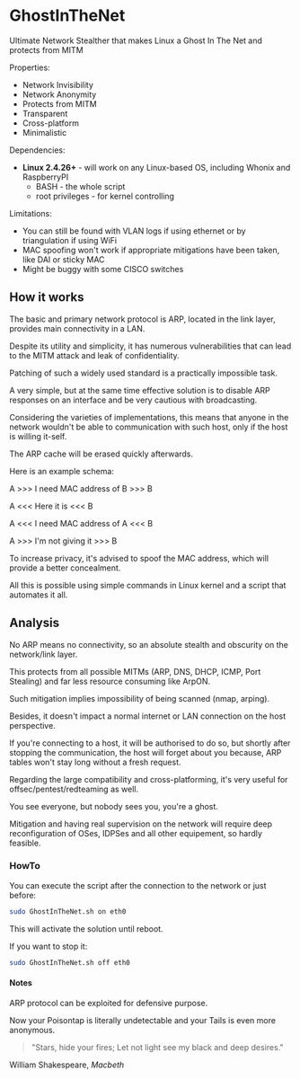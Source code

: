 # GhostInTheNet
Ultimate Network Stealther that makes Linux a Ghost In The Net and protects from MITM

Properties:
* Network Invisibility
* Network Anonymity
* Protects from MITM
* Transparent
* Cross-platform
* Minimalistic

Dependencies:
* **Linux 2.4.26+** - will work on any Linux-based OS, including Whonix and RaspberryPI
	- BASH - the whole script
	- root privileges - for kernel controlling

Limitations:
* You can still be found with VLAN logs if using ethernet or by triangulation if using WiFi
* MAC spoofing won't work if appropriate mitigations have been taken, like DAI or sticky MAC
* Might be buggy with some CISCO switches

## How it works

The basic and primary network protocol is ARP, located in the link layer, provides main connectivity in a LAN.

Despite its utility and simplicity, it has numerous vulnerabilities that can lead to the MITM attack and leak of confidentiality.

Patching of such a widely used standard is a practically impossible task.


A very simple, but at the same time effective solution is to disable ARP responses on an interface and be very cautious with broadcasting.

Considering the varieties of implementations, this means that anyone in the network wouldn't be able to communication with such host, only if the host is willing it-self.

The ARP cache will be erased quickly afterwards.

Here is an example schema:


A >>> I need MAC address of B >>> B


A <<<        Here it is       <<< B


A <<< I need MAC address of A <<< B


A >>>    I'm not giving it    >>> B


To increase privacy, it's advised to spoof the MAC address, which will provide a better concealment.

All this is possible using simple commands in Linux kernel and a script that automates it all.

## Analysis

No ARP means no connectivity, so an absolute stealth and obscurity on the network/link layer.

This protects from all possible MITMs (ARP, DNS, DHCP, ICMP, Port Stealing) and far less resource consuming like ArpON.

Such mitigation implies impossibility of being scanned (nmap, arping).

Besides, it doesn't impact a normal internet or LAN connection on the host perspective.

If you're connecting to a host, it will be authorised to do so, but shortly after stopping the communication, the host will forget about you because, ARP tables won't stay long without a fresh request.

Regarding the large compatibility and cross-platforming, it's very useful for offsec/pentest/redteaming as well.

You see everyone, but nobody sees you, you're a ghost.

Mitigation and having real supervision on the network will require deep reconfiguration of OSes, IDPSes and all other equipement, so hardly feasible.

### HowTo

You can execute the script after the connection to the network or just before:
```bash
sudo GhostInTheNet.sh on eth0
```
This will activate the solution until reboot.

If you want to stop it:
```bash
sudo GhostInTheNet.sh off eth0
```

#### Notes

ARP protocol can be exploited for defensive purpose.

Now your Poisontap is literally undetectable and your Tails is even more anonymous.

> "Stars, hide your fires; Let not light see my black and deep desires."

William Shakespeare, *Macbeth*
